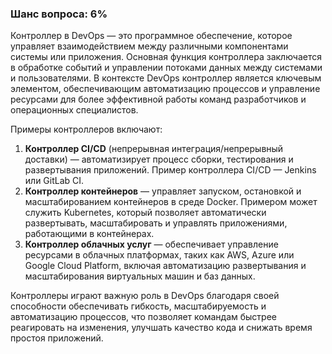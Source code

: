 ### Шанс вопроса: 6%

Контроллер в DevOps — это программное обеспечение, которое управляет взаимодействием между различными компонентами системы или приложения. Основная функция контроллера заключается в обработке событий и управлении потоками данных между системами и пользователями. В контексте DevOps контроллер является ключевым элементом, обеспечивающим автоматизацию процессов и управление ресурсами для более эффективной работы команд разработчиков и операционных специалистов.

Примеры контроллеров включают:
1. **Контроллер CI/CD** (непрерывная интеграция/непрерывный доставки) — автоматизирует процесс сборки, тестирования и развертывания приложений. Пример контроллера CI/CD — Jenkins или GitLab CI.
2. **Контроллер контейнеров** — управляет запуском, остановкой и масштабированием контейнеров в среде Docker. Примером может служить Kubernetes, который позволяет автоматически развертывать, масштабировать и управлять приложениями, работающими в контейнерах.
3. **Контроллер облачных услуг** — обеспечивает управление ресурсами в облачных платформах, таких как AWS, Azure или Google Cloud Platform, включая автоматизацию развертывания и масштабирования виртуальных машин и баз данных.

Контроллеры играют важную роль в DevOps благодаря своей способности обеспечивать гибкость, масштабируемость и автоматизацию процессов, что позволяет командам быстрее реагировать на изменения, улучшать качество кода и снижать время простоя приложений.